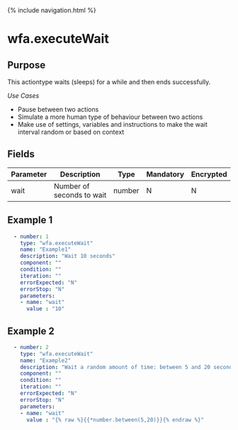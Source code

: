 {% include navigation.html %}
# wfa.executeWait
## Purpose
This actiontype waits (sleeps) for a while and then ends successfully.

*Use Cases*
* Pause between two actions
* Simulate a more human type of behaviour between two actions
* Make use of settings, variables and instructions to make the wait interval random or based on context

## Fields
|Parameter|Description|Type|Mandatory|Encrypted|
|---------|-----------|----|---------|---------|
|wait|Number of seconds to wait|number|N|N|

## Example 1
```yaml
  - number: 1
    type: "wfa.executeWait"
    name: "Example1"
    description: "Wait 10 seconds"
    component: ""
    condition: ""
    iteration: ""
    errorExpected: "N"
    errorStop: "N"
    parameters:
    - name: "wait"
      value : "10"
```
## Example 2
```yaml
  - number: 2
    type: "wfa.executeWait"
    name: "Example2"
    description: "Wait a random amount of time: between 5 and 20 seconds"
    component: ""
    condition: ""
    iteration: ""
    errorExpected: "N"
    errorStop: "N"
    parameters:
    - name: "wait"
      value : "{% raw %}{{*number.between(5,20)}}{% endraw %}"
```
